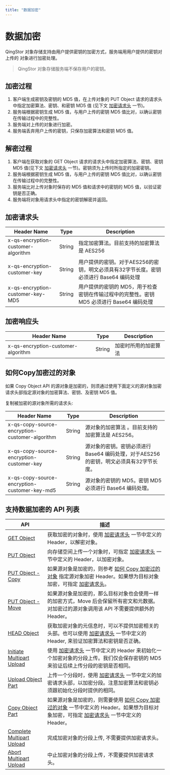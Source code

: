 ```yaml
---
title: "数据加密"
---
```

# 数据加密

QingStor 对象存储支持由用户提供密钥的加密方式，服务端用用户提供的密钥对上传的 对象进行加密处理。

> QingStor 对象存储服务端不保存用户的密钥。

## 加密过程

1. 客户端生成密钥及密钥的 MD5 值，在上传对象的 PUT Object 请求的请求头中指定加密算法、密钥、和密钥 MD5 值 (见下文 [加密请求头](#加密请求头) 一节)。
2. 服务端根据密钥生成 MD5 值，与用户上传的密钥 MD5 值比对，以确认密钥在传输过程中的完整性。
3. 服务端对上传的对象进行加密。
4. 服务端丢弃用户上传的密钥，只保存加密算法和密钥 MD5 值。

## 解密过程

1. 客户端在获取对象的 GET Object 请求的请求头中指定加密算法、密钥、密钥 MD5 值(见下文 [加密请求头](#加密请求头) 一节)。密钥须为上传时所指定的加密密钥。
2. 服务端根据密钥生成 MD5 值，与用户上传的密钥 MD5 值比对，以确认密钥在传输过程中的完整性。
3. 服务端比对上传对象时保存的 MD5 值和请求中的密钥的 MD5 值，以验证密钥是否正确。
4. 服务端将对象用请求头中指定的密钥解密并返回。

## 加密请求头

| Header Name | Type | Description |
| --- | --- | --- |
| x-qs-encryption-customer-algorithm | String | 指定加密算法。目前支持的加密算法是 AES256 |
| x-qs-encryption-customer-key | String | 用户提供的密钥。对于AES256的密钥，明文必须具有32字节长度。密钥必须进行 Base64 编码处理 |
| x-qs-encryption-customer-key-MD5 | String | 用户提供的密钥的 MD5，用于检查密钥在传输过程中的完整性。密钥 MD5 必须进行 Base64 编码处理 |

## 加密响应头

| Header Name | Type | Description |
| --- | --- | --- |
| x-qs-encryption-customer-algorithm | String | 加密时所用的加密算法 |

## 如何Copy加密过的对象

如果 Copy Object API 的源对象是加密的，则须通过使用下面定义的源对象加密请求头部指定源对象的加密算法、密钥、及密钥 MD5 值。

复制被加密的源对象所需的请求头:

| Header Name | Type | Description |
| --- | --- | --- |
| x-qs-copy-source-encryption-customer-algorithm | String | 源对象的加密算法 。目前支持的加密算法是 AES256。|
| x-qs-copy-source-encryption-customer-key | String | 源对象的密钥。密钥必须进行 Base64 编码处理，对于AES256的密钥，明文必须具有32字节长度。|
| x-qs-copy-source-encryption-customer-key-md5 | String | 源对象的密钥的 MD5。密钥 MD5 必须进行 Base64 编码处理。 |

## 支持数据加密的 API 列表

| API | 描述 |
| --- | --- |
| [GET Object](/storage/object-storage/api/object/get) | 获取加密的对象时，使用 [加密请求头](#加密请求头) 一节中定义的 Header，以解密对象。 |
| [PUT Object](/storage/object-storage/api/object/put) | 向存储空间上传一个对象时，可指定 [加密请求头](#加密请求头) 一节中定义的 Header，以加密对象。 |
| [PUT Object - Copy](/storage/object-storage/api/object/copy) | 如果源对象是加密的，则参考 [如何 Copy 加密过的对象](#如何Copy加密过的对象) 指定源对象加密 Header。如果想为目标对象加密，可指定 [加密请求头](#加密请求头)。 |
| [PUT Object - Move](/storage/object-storage/api/object/move) | 如果源对象是加密的，那么目标对象也会使用一样的加密方式，Move 后会保留所有密文和元数据。对加密过的源对象调用该 API 不需要提供额外的 Header。 |
| [HEAD Object](/storage/object-storage/api/object/head) | 获取加密对象的元信息时，可以不提供加密相关的头部。也可以使用 [加密请求头](#加密请求头) 一节中定义的 Header, 来验证加密算法和密钥是否正确。 |
| [Initiate Multipart Upload](/storage/object-storage/api/object/multipart/initiate) | 使用 [加密请求头](#加密请求头) 一节中定义的 Header 来初始化一个加密对象的分段上传。我们仅会保存密钥的 MD5 来验证后续上传分段的密钥是否相同。 |
| [Upload Object Part](/storage/object-storage/api/object/multipart/upload) | 上传一个分段时，使用 [加密请求头](#加密请求头) 一节中定义的加密请求头部，以加密分段。注意加密算法和密钥必须跟初始化分段时提供的相同。 |
| [Copy Object Part](/storage/object-storage/api/object/multipart/copy) | 如果源对象是加密的，则需要使用 [如何 Copy 加密过的对象](#如何copy加密过的对象) 一节中定义的 Header。如果想为目标对象加密，可指定 [加密请求头](#加密请求头) 一节中定义的 Header。 |
| [Complete Multipart Upload](/storage/object-storage/api/object/multipart/complete) | 完成加密对象的分段上传, 不需要提供加密请求头。 |
| [Abort Multipart Upload](/storage/object-storage/api/object/multipart/abort) | 中止加密对象的分段上传，不需要提供加密请求头。 |
